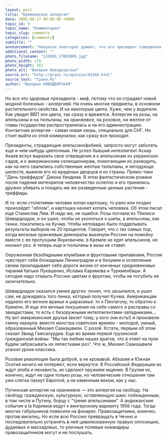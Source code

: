 ```yaml
---
layout: post
title: "Кремлевская аллергия"
date: 2005-08-17 00:00:00 +0000
topic_id: 9
topic_name: "Комментарии"
topic_slug: comments
categories: [comments]
subtitle: ""
announcement: "Напрасно электорат думает, что его президент совершенно здоров. Нет, конечно, на фоне кремлевских маразматиков и паралитиков типа Брежнева и Черненко и Бориса Ельцина с его больным сердцем Владимир Путин просто олимпиец. Самбист, горнолыжник, трезвенник, больничный не берет, талия тонкая, готов к труду и обороне. Правда, политически слеп, глух и страдает исторической амнезией, но это профессиональный недуг каждого тирана, независимо от возраста и места службы. Зато не болеет никогда, \"с документами\" не работает."
additional_content: ""
photo_filename: "132050_17082005.jpg"
photo_width: 178
photo_height: 161
photo_alt: "Валерия Новодворская"
source_url: "http://grani.ru/opinion/93266.html"
source_text: "Грани.Ру"
author: "Валерия НОВОДВОРСКАЯ"
---
```

Но все это здоровье президента - миф, потому что он страдает новой модной болезнью - аллергией. На очень многие предметы, в основном растительного свойства. И на некоторые цвета. Хуже, чем у водителя. Как увидит ВВП эти цвета, так сразу и врежется. Аллергия на розы, на апельсины и на тюльпаны, на оранжевое, на розовое, на желтое от главы государства распространилась и на его администрацию. Контактная аллергия - самая новая хворь, специально для СНГ. Но стоит выйти из этой коммуналки, как сразу все проходит.

Президенты, страдающие апельсинофобией, запросто могут заболеть еще и чем-нибудь цветочным. Не успел бывший интеллигент Аскар Акаев вслух выразить свое отвращение и к апельсинам из украинских садов, и к американским селекционерам, помогающим их разводить, как на него свалились собственные желтые тюльпаны, и негодующе шелестя, вымели его из краденых дворцов и из страны. Прямо-таки "День триффидов" Джона Уиндема. В этом фантастическом романе после падения метеоритов человечество ослепло и его принялись дружно убивать и поедать им же разведенные ценные растения - триффиды.

И то: если столетиями человек копал картошку, то рано или поздно произойдет "облом", и картошка начнет копать человека. Об этом писал еще Станислав Лем. И надо же, не ошибся. Розы погнали из Тбилиси Шеварднадзе, и он ушел, чтобы не уколоться о шипы, а апельсины, как танки, покатились на Кучму. Чтобы неповадно было подделывать результаты выборов на 20 процентов. Говорят, что с тех самых пор, когда веселые оранжевые демократы выкинули Россию на помойку вместе с ее протухшим Януковичем, в Кремле не едят апельсинов, не нюхают роз. А теперь еще и тюльпаны в вазы не ставят.

Окруженная безобидными клумбами и фруктовыми прилавками, Россия чувствует себя блокадным Ленинградом и в безумии и ослеплении своем прокладывает себе дороги жизни от конченых средневековых тираний батьки Лукашенко, Ислама Каримова и Туркменбаши. А сегодня надо открыть Россию цветам и фруктам, чтобы не погубить ее окончательно.

Шеварднадзе оказался умнее других: понял, что засыпался, и ушел сам, не дожидаясь того пинка, который получил Кучма. Американцам надоело его вечное вранье и шараханье: то к Пентагону, то обратно к Кремлю. И еще эти вечные покушения на себя самого и расправы со звиадистами, то есть с безоружными интеллигентами-западниками... Ну вот американские друзья (везет тому, у кого они есть!) и произвели смену караула: вместо монстра советских времен - молодой, умный, образованный Михаил Саакашвили. С розой. Кстати, первым об этом сказал Звиад Гамсахурдиа. Еще во время первой грузинской гражданской войны: "Мы так любим наших врагов, что в ответ на пули будем забрасывать их лепестками роз". Что ж, Михаил Саакашвили усвоил уроки классика.

Розовая революция была доброй, а не кровавой. Абхазия и Южная Осетия ничего не потеряют, если вернутся. В Российской Федерации их ждут злоба и ненависть, их сделают оружием мщения. В Грузии их, конечно, ждут не одни только розы, но человеческие отношения там уже слегка пахнут Европой, а не каменным веком, как у нас.

Путинская аллергия на оранжевое &mdash; это аллергия на свободу. На свободу гражданскую, культурную, оставляющую шанс побежденным, в том числе и Путину, борцу с "тремя апельсинами". А андижанские события a la Каримов ведут к венгерскому варианту 1956 года. Тогда многих гэбульников повесили на фонарях. Правозащитники, конечно, против виселиц. Но если всю Россию превращать в Чечню и последовательно устранять в ней цивилизованную правую оппозицию, дудаевых и масхадовых, то уличные полевые командиры правозащитников могут и не послушать.
